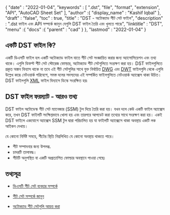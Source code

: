 {
  "date" : "2022-01-04",
  "keywords" : [ ".dst", "file", "format", "extension", "API", "AutoCAD Sheet Set" ],
  "author" :{
    "display_name" : "Kashif Iqbal"
},
  "draft" : "false",
  "toc" : true,
  "title" : "DST - অটোক্যাড শীট সেট ফাইল",
  "description" : ".dst ফাইল এবং API সম্পর্কে জানুন যেগুলি DST ফাইল তৈরি এবং খুলতে পারে৷",
  "linktitle" : "DST",
  "menu" :{
    "docs" :{
      "parent" : "cad"
}
},
  "lastmod" : "2022-01-04"
}

## একটি DST ফাইল কি?

একটি ডিএসটি ফাইল হল একটি অটোক্যাড ফাইল যাতে শীট সেট সংজ্ঞায়িত করার জন্য অ্যাসোসিয়েশন এবং তথ্য থাকে। এগুলি ডিফল্ট শীট সেট স্টোরেজ ফোল্ডার, অটোক্যাড শীট সেটগুলিতে সংরক্ষণ করা হয়। DST ফাইলগুলিতে প্রকৃত অঙ্কন বিন্যাস থাকে না তবে এই শীট সেটগুলির সাথে যুক্ত নির্বাচিত [DWG](/cad/dwg/) এবং [DWT](/cad/dwt/) ফাইলগুলি থেকে এগুলি উল্লেখ করে৷ নেটওয়ার্ক পরিবেশে, সমস্ত দলের সদস্যদের এই সম্পর্কিত ফাইলগুলিতে নেটওয়ার্ক অ্যাক্সেস থাকা উচিত। DST ফাইলগুলি [XML](/web/xml/) ফাইল বিন্যাসে ডিস্কে সংরক্ষিত হয়৷

## DST ফাইল ফরম্যাট - আরও তথ্য

DST ফাইল অটোডেস্ক শীট সেট ম্যানেজার (SSM) টুল দিয়ে তৈরি করা হয়। যখন দলে কেউ একটি ফাইল অ্যাক্সেস করে, তখন DST ফাইলটি সংক্ষিপ্তভাবে খোলা হয় এবং তারপরে আপডেট করা তথ্যের সাথে সংরক্ষণ করা হয়। একই DST ফাইলে একযোগে অ্যাক্সেস SSM টুল দ্বারা পরিচালিত হয় যা ফাইলটি অ্যাক্সেসে থাকা অবস্থায় একটি লক আইকন দেখায়।

যে কোনো নির্দিষ্ট সময়ে, শীটের স্থিতি নিম্নলিখিত যে কোনো অবস্থায় থাকতে পারে।

 * শীট সম্পাদনার জন্য উপলব্ধ.
 * চাদরটি তালাবদ্ধ।
 * শীটটি অনুপস্থিত বা একটি অপ্রত্যাশিত ফোল্ডার অবস্থানে পাওয়া গেছে৷

## তথ্যসূত্র

* [ডিএসটি শীট সেট ব্যবহার সম্পর্কে](https://help.autodesk.com/view/ACDLT/2017/ENU/?guid=GUID-577D8EA0-85F2-4829-B4F9-8CAD6F7AAACC)

* [শীট সেট সম্পর্কে জানুন](https://help.autodesk.com/view/ACDLT/2017/ENU/?guid=GUID-34D889BC-19AD-4CD1-ADB1-F359D9B515FB)

* [অটোক্যাড শীট সেটগুলি আয়ত্ত করা](https://damassets.autodesk.net/content/dam/autodesk/www/cad-manager-center/articles/Mastering-AutoCAD-Sheet-Sets_Preview_EN.pdf)


